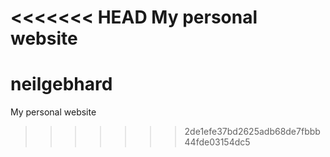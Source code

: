 <<<<<<< HEAD
My personal website
=======
# neilgebhard
My personal website
>>>>>>> 2de1efe37bd2625adb68de7fbbb44fde03154dc5
